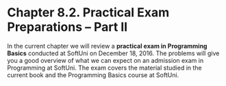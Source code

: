 # Chapter 8.2. Practical Exam Preparations – Part II

In the current chapter we will review a **practical exam in Programming Basics** conducted at SoftUni on December 18, 2016. The problems will give you a good overview of what we can expect on an admission exam in Programming at SoftUni. The exam covers the material studied in the current book and the Programming Basics course at SoftUni.
